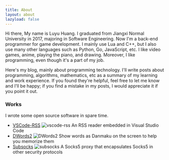```yaml
---
title: About
layout: about
lazyload: false
---
```

Hi there, My name is Luyu Huang. I graduated from Jiangxi Normal University in 2017, majoring in Software Engineering. Now I'm a back-end programmer for game development. I mainly use Lua and C++, but I also use many other languages such as Python, Go, JavaScript, etc. I like video games, anime, playing the piano, and drawing. Moreover, I like programming, even though it's a part of my job.

Here's my blog, mainly about programming technology. I'll write posts about programming, algorithms, mathematics, etc as a summary of my learning and work experience. If you found they're helpful, feel free to let me know and I'll be happy; if you find a mistake in my posts, I would appreciate it if you point it out.

### Works

I wrote some open source software in spare time.

- [VSCode-RSS](https://github.com/luyuhuang/vscode-rss) ![vscode-rss](https://img.shields.io/github/stars/luyuhuang/vscode-rss?style=social) An RSS reader embedded in Visual Studio Code
- [DWords2](https://github.com/luyuhuang/DWords2) ![DWords2](https://img.shields.io/github/stars/luyuhuang/DWords2?style=social) Show words as Danmaku on the screen to help you memorize them
- [Subsocks](https://github.com/luyuhuang/subsocks) ![subsocks](https://img.shields.io/github/stars/luyuhuang/subsocks?style=social) A Socks5 proxy that encapsulates Socks5 in other security protocols

